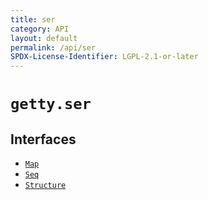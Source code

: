 ```yaml
---
title: ser
category: API
layout: default
permalink: /api/ser
SPDX-License-Identifier: LGPL-2.1-or-later
---
```


# `getty.ser`

## Interfaces

- [`Map`](/api/ser/Map)
- [`Seq`](/api/ser/Seq)
- [`Structure`](/api/ser/Structure)
